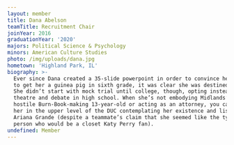 ```yaml
---
layout: member
title: Dana Abelson
teamTitle: Recruitment Chair
joinYear: 2016
graduationYear: '2020'
majors: Political Science & Psychology
minors: American Culture Studies
photo: /img/uploads/dana.jpg
hometown: 'Highland Park, IL'
biography: >-
  Ever since Dana created a 35-slide powerpoint in order to convince her parents
  to get her a guinea pig in sixth grade, it was clear she was destined for law.
  She didn’t start with mock trial until college, though, opting instead to do
  theatre and debate in high school. When she’s not embodying Midlands’ favorite
  hostile Burn-Book-making 13-year-old or acting as an attorney, you can find
  her in the upper level of the DUC contemplating her existence and listening to
  Ariana Grande (despite a teammate’s claim that she seemed like the type of
  person who would be a closet Katy Perry fan).
undefined: Member
---
```



